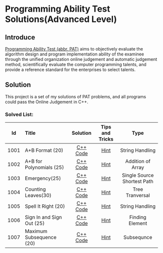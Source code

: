 # Programming Ability Test Solutions(Advanced Level)
## Introduce
[Programming Ability Test (abbr. PAT)](https://github.com/RunningIkkyu/PAT) aims to objectively evaluate the algorithm design and program implementation ability of the examinee through the unified organization online judgement and automatic judgement method, scientifically evaluate the computer programming talents, and provide a reference standard for the enterprises to select talents.
## Solution
This project is a set of my solutions of PAT problems, and all programs could pass the Online Judgement in C++.
### Solved List:

|Id|Title|Solution|Tips and Tricks|Type|  
|:-:|:-|:-:|:-:|:-:|
|1001|A+B Format (20)|[C++ Code](https://github.com/RunningIkkyu/PAT/blob/master/1001.A%2BB_Format/PAT_1001.cpp)|[Hint](https://runningikkyu.github.io/1001.A+B-Format-(20)/)|String Handling|  
|1002|A+B for Polynomials (25)|[C++ Code](https://github.com/RunningIkkyu/PAT/blob/master/1002.A%2BB_for_Polynomials/PAT_1002.cpp)|[Hint](https://runningikkyu.github.io/1002.-A+B-for-Polynomials-(25)/)|Addition of Array|  
|1003|Emergency(25)|[C++ Code](https://github.com/RunningIkkyu/PAT/blob/master/1003.Emergency/1003.Emergency.cpp)|[Hint](https://runningikkyu.github.io/1003.-Emergency(25))|Single Source Shortest Path|  
|1004|Counting Leaves(30)|[C++ Code](https://github.com/RunningIkkyu/PAT/blob/master/1004.Counting%20Leaves(30)/1004.Counting%20Leaves.cpp)|[Hint](https://runningikkyu.github.io/1004.Counting-Leaves(30))|Tree Tranversal|   
|1005|Spell It Right (20)|[C++ Code](https://github.com/RunningIkkyu/PAT/blob/master/1005.%20Spell%20It%20Right/1005.Spell%20It%20Right.cpp)|[Hint](https://runningikkyu.github.io/1005.-Spell-It-Right/)|String Handling|  
|1006|Sign In and Sign Out (25)|[C++ Code](https://github.com/RunningIkkyu/PAT/tree/master/1006.%20Sign%20In%20and%20Sign%20Out)|[Hint](https://runningikkyu.github.io/1006.-Sign-In-and-Sign-Out/)|Finding Element|   
|1007|Maximum Subsequence (20)|[C++ Code](https://github.com/RunningIkkyu/PAT/tree/master/1007.%20Maximum%20Subsequence%20Sum)|[Hint](https://runningikkyu.github.io/1007.-Maximum-Subsequence-Sum/)|Subsequnce|   